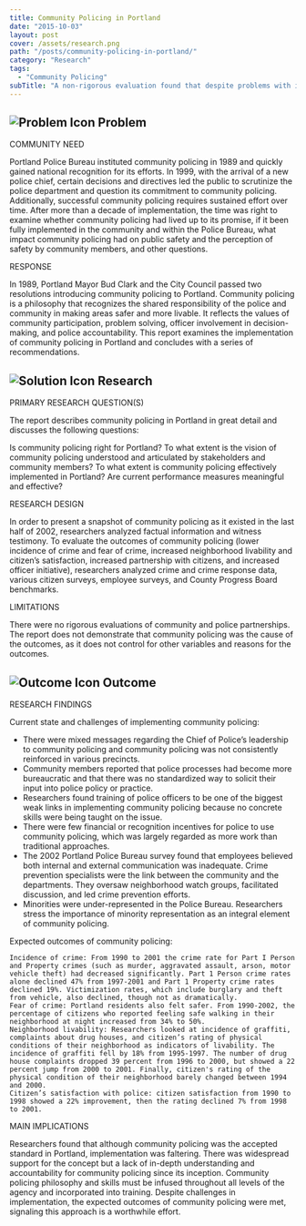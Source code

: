```yaml
---
title: Community Policing in Portland
date: "2015-10-03"
layout: post
cover: /assets/research.png
path: "/posts/community-policing-in-portland/"
category: "Research"
tags:
  - "Community Policing"
subTitle: "A non-rigorous evaluation found that despite problems with implementation, community policing met expected outcomes in areas such as incidence of crime, fear of crime, livability, and citizen satisfaction."
---
```


## ![Problem Icon](https://github.com/google/material-design-icons/raw/master/alert/1x_web/ic_error_outline_black_48dp.png "Problem") Problem

COMMUNITY NEED

Portland Police Bureau instituted community policing in 1989 and quickly gained national recognition for its efforts. In 1999, with the arrival of a new police chief, certain decisions and directives led the public to scrutinize the police department and question its commitment to community policing. Additionally, successful community policing requires sustained effort over time. After more than a decade of implementation, the time was right to examine whether community policing had lived up to its promise, if it been fully implemented in the community and within the Police Bureau, what impact community policing had on public safety and the perception of safety by community members, and other questions.

RESPONSE

In 1989, Portland Mayor Bud Clark and the City Council passed two resolutions introducing community policing to Portland. Community policing is a philosophy that recognizes the shared responsibility of the police and community in making areas safer and more livable. It reflects the values of community participation, problem solving, officer involvement in decision-making, and police accountability. This report examines the implementation of community policing in Portland and concludes with a series of recommendations.

## ![Solution Icon](https://github.com/google/material-design-icons/raw/master/action/1x_web/ic_lightbulb_outline_black_48dp.png "Solution") Research

PRIMARY RESEARCH QUESTION(S)

The report describes community policing in Portland in great detail and discusses the following questions:

  Is community policing right for Portland?
  To what extent is the vision of community policing understood and articulated by stakeholders and community members?
  To what extent is community policing effectively implemented in Portland?
  Are current performance measures meaningful and effective?

RESEARCH DESIGN

In order to present a snapshot of community policing as it existed in the last half of 2002, researchers analyzed factual information and witness testimony. To evaluate the outcomes of community policing (lower incidence of crime and fear of crime, increased neighborhood livability and citizen’s satisfaction, increased partnership with citizens, and increased officer initiative), researchers analyzed crime and crime response data, various citizen surveys, employee surveys, and County Progress Board benchmarks.

LIMITATIONS

There were no rigorous evaluations of community and police partnerships. The report does not demonstrate that community policing was the cause of the outcomes, as it does not control for other variables and reasons for the outcomes.

## ![Outcome Icon](https://github.com/google/material-design-icons/raw/master/action/1x_web/ic_view_list_black_48dp.png "Outcome") Outcome

RESEARCH FINDINGS

Current state and challenges of implementing community policing:

* There were mixed messages regarding the Chief of Police’s leadership to community policing and community policing was not consistently reinforced in various precincts. 
* Community members reported that police processes had become more bureaucratic and that there was no standardized way to solicit their input into police policy or practice. 
* Researchers found training of police officers to be one of the biggest weak links in implementing community policing because no concrete skills were being taught on the issue. 
* There were few financial or recognition incentives for police to use community policing, which was largely regarded as more work than traditional approaches.
* The 2002 Portland Police Bureau survey found that employees believed both internal and external communication was inadequate. Crime prevention specialists were the link between the community and the departments. They oversaw neighborhood watch groups, facilitated discussion, and led crime prevention efforts.
* Minorities were under-represented in the Police Bureau. Researchers stress the importance of minority representation as an integral element of community policing.    

Expected outcomes of community policing:

    Incidence of crime: From 1990 to 2001 the crime rate for Part I Person and Property crimes (such as murder, aggravated assault, arson, motor vehicle theft) had decreased significantly. Part 1 Person crime rates alone declined 47% from 1997-2001 and Part 1 Property crime rates declined 19%. Victimization rates, which include burglary and theft from vehicle, also declined, though not as dramatically.
    Fear of crime: Portland residents also felt safer. From 1990-2002, the percentage of citizens who reported feeling safe walking in their neighborhood at night increased from 34% to 50%.
    Neighborhood livability: Researchers looked at incidence of graffiti, complaints about drug houses, and citizen’s rating of physical conditions of their neighborhood as indicators of livability. The incidence of graffiti fell by 18% from 1995-1997. The number of drug house complaints dropped 39 percent from 1996 to 2000, but showed a 22 percent jump from 2000 to 2001. Finally, citizen's rating of the physical condition of their neighborhood barely changed between 1994 and 2000.
    Citizen’s satisfaction with police: citizen satisfaction from 1990 to 1998 showed a 22% improvement, then the rating declined 7% from 1998 to 2001.

MAIN IMPLICATIONS

Researchers found that although community policing was the accepted standard in Portland, implementation was faltering. There was widespread support for the concept but a lack of in-depth understanding and accountability for community policing since its inception. Community policing philosophy and skills must be infused throughout all levels of the agency and incorporated into training. Despite challenges in implementation, the expected outcomes of community policing were met, signaling this approach is a worthwhile effort.
